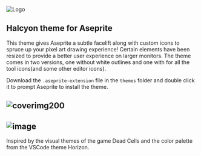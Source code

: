  
![Logo](https://github.com/user-attachments/assets/0822bef9-6059-4500-8250-2f430c2f9694)
## Halcyon theme for Aseprite
This theme gives Aseprite a subtle facelift along with custom icons to spruce up your pixel art drawing experience! Certain elements have been resized to provide a better user experience on larger monitors. The theme comes in two versions, one without white outlines and one with for all the tool icons(and some other editor icons).

Download the `.aseprite-extension` file in the `themes` folder and double click it to prompt Aseprite to install the theme. 

## ![coverimg200](https://github.com/user-attachments/assets/b9f913e9-29ce-412f-bf0d-e7b7b49c45e9)
## ![image](https://github.com/user-attachments/assets/efb3c6d5-fbee-4bac-a247-4260edac5186)

Inspired by the visual themes of the game Dead Cells and the color palette from the VSCode theme Horizon.
